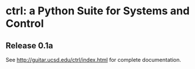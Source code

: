# ctrl: a Python Suite for Systems and Control

## Release 0.1a

See http://guitar.ucsd.edu/ctrl/index.html for complete documentation.
